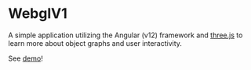 # WebglV1

A simple application utilizing the Angular (v12) framework and [three.js](https://threejs.org/) to learn more about object graphs and user interactivity.

See [demo](https://daveteply.github.io/webgl-v1?v=1)!
